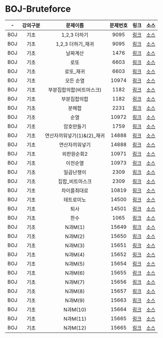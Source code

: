 
# BOJ-Bruteforce

|  -   |  강의구분   |      문제이름      |    문제번호    |                                                                    링크                                                                     |                               소스                              
| :----------: | :----------: | :----------------: | :--------: | :-----------------------------------------------------------------------------------------------------------------------------------------: | :--------------------------------------------------------------: 
| BOJ | 기초 |   1,2,3 더하기   | 9095 | [링크](https://www.acmicpc.net/problem/9095) | [소스](https://github.com/snowedev/Algorithm-Python/blob/master/baekjoon/%5BBrute%20force%5D/기초/%5BBrute_Force%5D1%2C2%2C3%20더하기.py) |
| BOJ | 기초 |   1,2,3 더하기_재귀   | 9095 | [링크](https://www.acmicpc.net/problem/9095) | [소스](https://github.com/snowedev/Algorithm-Python/blob/master/baekjoon/%5BBrute%20force%5D/기초/%5BBrute_Force%5D1%2C2%2C3%20더하기_재귀.py) | 
| BOJ | 기초 |   날짜계산   | 1476 | [링크](https://www.acmicpc.net/problem/1476) | [소스](https://github.com/snowedev/Algorithm-Python/blob/master/baekjoon/%5BBrute%20force%5D/기초/%5BBrute_Force%5D날짜계산.py) |
| BOJ | 기초 |   로또   | 6603 | [링크](https://www.acmicpc.net/problem/6603) | [소스](https://github.com/snowedev/Algorithm-Python/blob/master/baekjoon/%5BBrute%20force%5D/기초/%5BBrute_Force%5D로또.py) |
| BOJ | 기초 |   로또_재귀   | 6603 | [링크](https://www.acmicpc.net/problem/6603) | [소스](https://github.com/snowedev/Algorithm-Python/blob/master/baekjoon/%5BBrute%20force%5D/기초/%5BBrute_Force%5D로또_재귀.py) |
| BOJ | 기초 |   모든 순열   | 10974 | [링크](https://www.acmicpc.net/problem/10974) | [소스](https://github.com/snowedev/Algorithm-Python/blob/master/baekjoon/%5BBrute%20force%5D/기초/%5BBrute_Force%5D모든순열.py) |
| BOJ | 기초 |   부분집합의합(비트마스크)   | 1182 | [링크](https://www.acmicpc.net/problem/1182) | [소스](https://github.com/snowedev/Algorithm-Python/blob/master/baekjoon/%5BBrute%20force%5D/기초/%5BBrute_Force%5D부분집합의%20합(비트마스크).py) |
| BOJ | 기초 |   부분집합의합   | 1182 | [링크](https://www.acmicpc.net/problem/1182) | [소스](https://github.com/snowedev/Algorithm-Python/blob/master/baekjoon/%5BBrute%20force%5D/기초/%5BBrute_Force%5D부분집합의%20합.py) |
| BOJ | 기초 |   분해합   | 2231 | [링크](https://www.acmicpc.net/problem/2231) | [소스](https://github.com/snowedev/Algorithm-Python/blob/master/baekjoon/%5BBrute%20force%5D/기초/%5BBrute_Force%5D분해합.py) |
| BOJ | 기초 |   순열   | 10972 | [링크](https://www.acmicpc.net/problem/10972) | [소스](https://github.com/snowedev/Algorithm-Python/blob/master/baekjoon/%5BBrute%20force%5D/기초/%5BBrute_Force%5D순열.py) |
| BOJ | 기초 |   암호만들기  | 1759 | [링크](https://www.acmicpc.net/problem/1759) | [소스](https://github.com/snowedev/Algorithm-Python/blob/master/baekjoon/%5BBrute%20force%5D/기초/%5BBrute_Force%5D암호%20만들기.py) |
| BOJ | 기초 |   연산자끼워넣기(1)&(2)_재귀  | 14888 | [링크](https://www.acmicpc.net/problem/14888) | [소스](https://github.com/snowedev/Algorithm-Python/blob/master/baekjoon/%5BBrute%20force%5D/기초/%5BBrute_Force%5D연산자%20끼워넣기(1)%26(2)_재귀.py) | 
| BOJ | 기초 |   연산자끼워넣기   | 14888 | [링크](https://www.acmicpc.net/problem/14888) | [소스](https://github.com/snowedev/Algorithm-Python/blob/master/baekjoon/%5BBrute%20force%5D/기초/%5BBrute_Force%5D연산자%20끼워넣기.py) |
| BOJ | 기초 |   외판원순회2   | 10971 | [링크](https://www.acmicpc.net/problem/10972) | [소스](https://github.com/snowedev/Algorithm-Python/blob/master/baekjoon/%5BBrute%20force%5D/기초/%5BBrute_Force%5D외판원%20순회2.py) |
| BOJ | 기초 |   이전순열   | 10973 | [링크](https://www.acmicpc.net/problem/10973) | [소스](https://github.com/snowedev/Algorithm-Python/blob/master/baekjoon/%5BBrute%20force%5D/기초/%5BBrute_Force%5D이전순열.py) |
| BOJ | 기초 |   일곱난쟁이   | 2309 | [링크](https://www.acmicpc.net/problem/2309) | [소스](https://github.com/snowedev/Algorithm-Python/blob/master/baekjoon/%5BBrute%20force%5D/기초/%5BBrute_Force%5D일곱%20난쟁이.py) |
| BOJ | 기초 |   집합_비트마스크   | 2309 | [링크](https://www.acmicpc.net/problem/2309) | [소스](https://github.com/snowedev/Algorithm-Python/blob/master/baekjoon/%5BBrute%20force%5D/기초/%5BBrute_Force%5D일곱%20난쟁이.py) |
| BOJ | 기초 |   차이를최대로   | 10819 | [링크](https://www.acmicpc.net/problem/10819) | [소스](https://github.com/snowedev/Algorithm-Python/blob/master/baekjoon/%5BBrute%20force%5D/기초/%5BBrute_Force%5D차이를%20최대로.py) |
| BOJ | 기초 |   테트로미노   | 14500 | [링크](https://www.acmicpc.net/problem/14500) | [소스](https://github.com/snowedev/Algorithm-Python/blob/master/baekjoon/%5BBrute%20force%5D/기초/%5BBrute_Force%5D테트로미노.py) |
| BOJ | 기초 |   퇴사   | 14501 | [링크](https://www.acmicpc.net/problem/14501) | [소스](https://github.com/snowedev/Algorithm-Python/blob/master/baekjoon/%5BBrute%20force%5D/기초/%5BBrute_Force%5D퇴사.py) |
| BOJ | 기초 |   한수   | 1065 | [링크](https://www.acmicpc.net/problem/1065) | [소스](https://github.com/snowedev/Algorithm-Python/blob/master/baekjoon/%5BBrute%20force%5D/기초/%5BBrute_Force%5D한수.py) |
| BOJ | 기초 |   N과M(1)   | 15649 | [링크](https://www.acmicpc.net/problem/15649) | [소스](https://github.com/snowedev/Algorithm-Python/blob/master/baekjoon/%5BBrute%20force%5D/기초/%5BN과M%5D/%5BN과M%5D(1).py) |
| BOJ | 기초 |   N과M(2)   | 15650 | [링크](https://www.acmicpc.net/problem/15650) | [소스](https://github.com/snowedev/Algorithm-Python/blob/master/baekjoon/%5BBrute%20force%5D/기초/%5BN과M%5D/%5BN과M%5D(2).py) |
| BOJ | 기초 |   N과M(3)   | 15651 | [링크](https://www.acmicpc.net/problem/15651) | [소스](https://github.com/snowedev/Algorithm-Python/blob/master/baekjoon/%5BBrute%20force%5D/기초/%5BN과M%5D/%5BN과M%5D(3).py) |
| BOJ | 기초 |   N과M(4)   | 15652 | [링크](https://www.acmicpc.net/problem/15652) | [소스](https://github.com/snowedev/Algorithm-Python/blob/master/baekjoon/%5BBrute%20force%5D/기초/%5BN과M%5D/%5BN과M%5D(4).py) |
| BOJ | 기초 |   N과M(5)   | 15654 | [링크](https://www.acmicpc.net/problem/15654) | [소스](https://github.com/snowedev/Algorithm-Python/blob/master/baekjoon/%5BBrute%20force%5D/기초/%5BN과M%5D/%5BN과M%5D(5).py) |
| BOJ | 기초 |   N과M(6)   | 15655 | [링크](https://www.acmicpc.net/problem/15655) | [소스](https://github.com/snowedev/Algorithm-Python/blob/master/baekjoon/%5BBrute%20force%5D/기초/%5BN과M%5D/%5BN과M%5D(6).py) |
| BOJ | 기초 |   N과M(7)   | 15656 | [링크](https://www.acmicpc.net/problem/15656) | [소스](https://github.com/snowedev/Algorithm-Python/blob/master/baekjoon/%5BBrute%20force%5D/기초/%5BN과M%5D/%5BN과M%5D(7).py) |
| BOJ | 기초 |   N과M(8)   | 15657 | [링크](https://www.acmicpc.net/problem/15657) | [소스](https://github.com/snowedev/Algorithm-Python/blob/master/baekjoon/%5BBrute%20force%5D/기초/%5BN과M%5D/%5BN과M%5D(8).py) |
| BOJ | 기초 |   N과M(9)   | 15663 | [링크](https://www.acmicpc.net/problem/15663) | [소스](https://github.com/snowedev/Algorithm-Python/blob/master/baekjoon/%5BBrute%20force%5D/기초/%5BN과M%5D/%5BN과M%5D(9).py) |
| BOJ | 기초 |   N과M(10)   | 15664 | [링크](https://www.acmicpc.net/problem/15664) | [소스](https://github.com/snowedev/Algorithm-Python/blob/master/baekjoon/%5BBrute%20force%5D/기초/%5BN과M%5D/%5BN과M%5D(10).py) |
| BOJ | 기초 |   N과M(11)   | 15665 | [링크](https://www.acmicpc.net/problem/15665) | [소스](https://github.com/snowedev/Algorithm-Python/blob/master/baekjoon/%5BBrute%20force%5D/기초/%5BN과M%5D/%5BN과M%5D(11).py) |
| BOJ | 기초 |   N과M(12)   | 15665 | [링크](https://www.acmicpc.net/problem/15665) | [소스](https://github.com/snowedev/Algorithm-Python/blob/master/baekjoon/%5BBrute%20force%5D/기초/%5BN과M%5D/%5BN과M%5D(12).py) |
